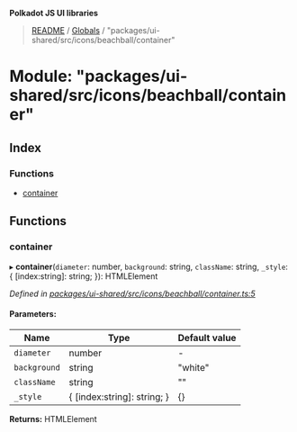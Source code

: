 **Polkadot JS UI libraries**

> [README](../README.md) / [Globals](../globals.md) / "packages/ui-shared/src/icons/beachball/container"

# Module: "packages/ui-shared/src/icons/beachball/container"

## Index

### Functions

* [container](_packages_ui_shared_src_icons_beachball_container_.md#container)

## Functions

### container

▸ **container**(`diameter`: number, `background`: string, `className`: string, `_style`: { [index:string]: string;  }): HTMLElement

*Defined in [packages/ui-shared/src/icons/beachball/container.ts:5](https://github.com/polkadot-js/ui/blob/678d4dc5/packages/ui-shared/src/icons/beachball/container.ts#L5)*

#### Parameters:

Name | Type | Default value |
------ | ------ | ------ |
`diameter` | number | - |
`background` | string | "white" |
`className` | string | "" |
`_style` | { [index:string]: string;  } | {} |

**Returns:** HTMLElement
